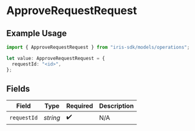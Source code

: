 # ApproveRequestRequest

## Example Usage

```typescript
import { ApproveRequestRequest } from "iris-sdk/models/operations";

let value: ApproveRequestRequest = {
  requestId: "<id>",
};
```

## Fields

| Field              | Type               | Required           | Description        |
| ------------------ | ------------------ | ------------------ | ------------------ |
| `requestId`        | *string*           | :heavy_check_mark: | N/A                |